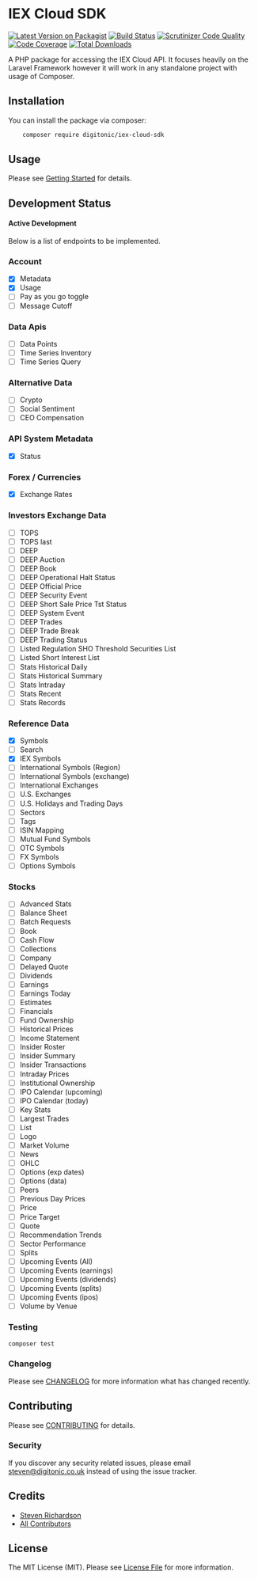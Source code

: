 # IEX Cloud SDK

[![Latest Version on Packagist](https://img.shields.io/packagist/v/digitonic/iex-cloud-sdk.svg?style=flat-square)](https://packagist.org/packages/digitonic/iex-cloud-sdk)
[![Build Status](https://travis-ci.com/digitonic/iex-cloud-sdk.svg?branch=master)](https://travis-ci.com/digitonic/iex-cloud-sdk)
[![Scrutinizer Code Quality](https://scrutinizer-ci.com/g/digitonic/iex-cloud-sdk/badges/quality-score.png?b=master)](https://scrutinizer-ci.com/g/digitonic/iex-cloud-sdk/?branch=master)
[![Code Coverage](https://scrutinizer-ci.com/g/digitonic/iex-cloud-sdk/badges/coverage.png?b=master)](https://scrutinizer-ci.com/g/digitonic/iex-cloud-sdk/?branch=master)
[![Total Downloads](https://img.shields.io/packagist/dt/digitonic/iex-cloud-sdk.svg?style=flat-square)](https://packagist.org/packages/digitonic/iex-cloud-sdk)

A PHP package for accessing the IEX Cloud API. It focuses heavily on the Laravel Framework however it will work in any standalone project with usage of Composer.

## Installation

You can install the package via composer:

```bash
    composer require digitonic/iex-cloud-sdk
```

## Usage

Please see [Getting Started](GETTING_STARTED.md) for details.

## Development Status

#### Active Development

Below is a list of endpoints to be implemented.

### Account

- [x] Metadata
- [x] Usage
- [ ] Pay as you go toggle
- [ ] Message Cutoff

### Data Apis

- [ ] Data Points
- [ ] Time Series Inventory
- [ ] Time Series Query

### Alternative Data

- [ ] Crypto
- [ ] Social Sentiment
- [ ] CEO Compensation

### API System Metadata

- [x] Status

### Forex / Currencies

- [x] Exchange Rates

### Investors Exchange Data

- [ ] TOPS
- [ ] TOPS last
- [ ] DEEP
- [ ] DEEP Auction
- [ ] DEEP Book
- [ ] DEEP Operational Halt Status
- [ ] DEEP Official Price
- [ ] DEEP Security Event
- [ ] DEEP Short Sale Price Tst Status
- [ ] DEEP System Event
- [ ] DEEP Trades
- [ ] DEEP Trade Break
- [ ] DEEP Trading Status
- [ ] Listed Regulation SHO Threshold Securities List
- [ ] Listed Short Interest List
- [ ] Stats Historical Daily
- [ ] Stats Historical Summary
- [ ] Stats Intraday
- [ ] Stats Recent
- [ ] Stats Records

### Reference Data

- [x] Symbols
- [ ] Search
- [x] IEX Symbols
- [ ] International Symbols (Region)
- [ ] International Symbols (exchange)
- [ ] International Exchanges
- [ ] U.S. Exchanges
- [ ] U.S. Holidays and Trading Days
- [ ] Sectors
- [ ] Tags
- [ ] ISIN Mapping
- [ ] Mutual Fund Symbols
- [ ] OTC Symbols
- [ ] FX Symbols
- [ ] Options Symbols

### Stocks

- [ ] Advanced Stats
- [ ] Balance Sheet
- [ ] Batch Requests
- [ ] Book
- [ ] Cash Flow
- [ ] Collections
- [ ] Company
- [ ] Delayed Quote
- [ ] Dividends
- [ ] Earnings
- [ ] Earnings Today
- [ ] Estimates
- [ ] Financials
- [ ] Fund Ownership
- [ ] Historical Prices
- [ ] Income Statement
- [ ] Insider Roster
- [ ] Insider Summary
- [ ] Insider Transactions
- [ ] Intraday Prices
- [ ] Institutional Ownership
- [ ] IPO Calendar (upcoming)
- [ ] IPO Calendar (today)
- [ ] Key Stats
- [ ] Largest Trades
- [ ] List
- [ ] Logo
- [ ] Market Volume
- [ ] News
- [ ] OHLC
- [ ] Options (exp dates)
- [ ] Options (data)
- [ ] Peers
- [ ] Previous Day Prices
- [ ] Price
- [ ] Price Target
- [ ] Quote
- [ ] Recommendation Trends
- [ ] Sector Performance
- [ ] Splits
- [ ] Upcoming Events (All)
- [ ] Upcoming Events (earnings)
- [ ] Upcoming Events (dividends)
- [ ] Upcoming Events (splits)
- [ ] Upcoming Events (ipos)
- [ ] Volume by Venue

### Testing

``` bash
composer test
```

### Changelog

Please see [CHANGELOG](CHANGELOG.md) for more information what has changed recently.

## Contributing

Please see [CONTRIBUTING](CONTRIBUTING.md) for details.

### Security

If you discover any security related issues, please email steven@digitonic.co.uk instead of using the issue tracker.

## Credits

- [Steven Richardson](https://github.com/richdynamix)
- [All Contributors](../../contributors)

## License

The MIT License (MIT). Please see [License File](LICENSE.md) for more information.
